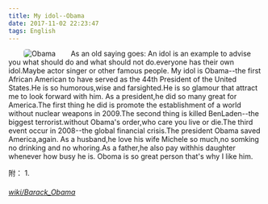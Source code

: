 ```yaml
---
title: My idol--Obama
date: 2017-11-02 22:23:47
tags: English
---
```

<img src="https://gss0.bdstatic.com/-4o3dSag_xI4khGkpoWK1HF6hhy/baike/c0%3Dbaike80%2C5%2C5%2C80%2C26/sign=049237f42ff5e0fefa1581533d095fcd/cefc1e178a82b901be1dfbde718da9773812efaf.jpg" alt="Obama" align="left" hspace="30" style="width=3rem;border-radius: 5px;box-shadow: 0.6px 0.6px o.5px #888888;">
	As an old saying goes: An idol is an example to advise you what should do and what should not do.everyone has
their own idol.Maybe actor singer or other famous people.
	My idol is Obama--the first African American to have served as the 44th President of the United States.He is so 
humorous,wise and farsighted.He is so glamour that attract me to look forward with him.
<!--more-->
	As a president,he did so many great for America.The first thing he did is promote the establishment of a world 
without nuclear weapons in 2009.The second thing is killed BenLaden--the biggest terrorist.without Obama's order,who care you live or die.The third event occur in 2008--the global financial crisis.The president Obama saved America,again.
	As a husband,he love his wife Michele so much,no somking no drinking and no whoring.As a father,he also pay 
withhis daughter whenever how busy he is.
	Oboma is so great person that's why I like him.

附：
1.<a href="https://en.wikipedia.org/wiki/Barack_Obama"><h6>wiki/Barack_Obama</h6></a>
